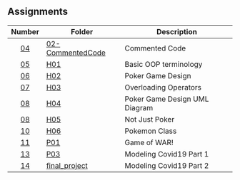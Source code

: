 ## Assignments

| Number | Folder | Description |
| :---------: | ----------- | ---------------- |
| [04](https://github.com/maepreville/2143-OOP-Preville/tree/master/Assignments/02-CommentedCode) | [02-CommentedCode](https://github.com/maepreville/2143-OOP-Preville/tree/master/Assignments/02-CommentedCode) | Commented Code |
| [05](https://github.com/maepreville/2143-OOP-Preville/tree/master/Assignments/H01) | [H01](https://github.com/maepreville/2143-OOP-Preville/tree/master/Assignments/H01) | Basic OOP terminology |
| [06](https://github.com/maepreville/2143-OOP-Preville/tree/master/Assignments/H02) | [H02](https://github.com/maepreville/2143-OOP-Preville/tree/master/Assignments/H02) | Poker Game Design |
| [07](https://github.com/maepreville/2143-OOP-Preville/tree/master/Assignments/H03) | [H03](https://github.com/maepreville/2143-OOP-Preville/tree/master/Assignments/H03) | Overloading Operators |
| [08](https://github.com/maepreville/2143-OOP-Preville/tree/master/Assignments/H04) | [H04](https://github.com/maepreville/2143-OOP-Preville/tree/master/Assignments/H04) | Poker Game Design UML Diagram |
| [08](https://github.com/maepreville/2143-OOP-Preville/tree/master/Assignments/H05) | [H05](https://github.com/maepreville/2143-OOP-Preville/tree/master/Assignments/H05) | Not Just Poker |
| [10](https://github.com/maepreville/2143-OOP-Preville/tree/master/Assignments/H06) | [H06](https://github.com/maepreville/2143-OOP-Preville/tree/master/Assignments/H06) | Pokemon Class |
| [11](https://github.com/maepreville/2143-OOP-Preville/tree/master/Assignments/P01) | [P01](https://github.com/maepreville/2143-OOP-Preville/tree/master/Assignments/P01) | Game of WAR! |
| [13](https://github.com/maepreville/2143-OOP-Preville/tree/master/Assignments/P03) | [P03](https://github.com/maepreville/2143-OOP-Preville/tree/master/Assignments/P03) | Modeling Covid19 Part 1 |
| [14](https://github.com/maepreville/2143-OOP-Preville/tree/master/Assignments/final_project) | [final_project](https://github.com/maepreville/2143-OOP-Preville/tree/master/Assignments/final_project) | Modeling Covid19 Part 2 |
